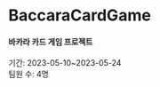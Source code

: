 # BaccaraCardGame
<h4>바카라 카드 게임 프로젝트</h4>
<span>기간: 2023-05-10~2023-05-24</span><br>
<span>팀원 수: 4명</span><br>

